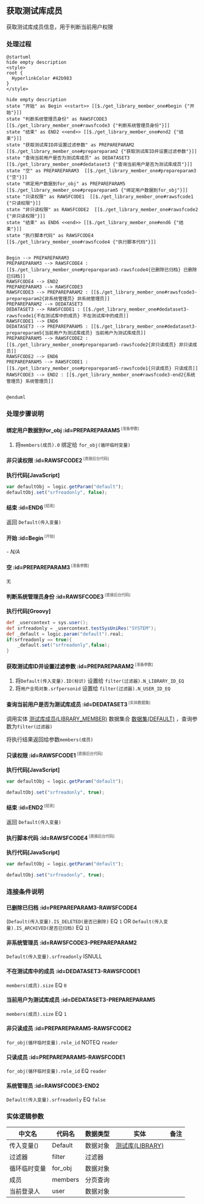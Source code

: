 ## 获取测试库成员 <!-- {docsify-ignore-all} -->

   获取测试库成员信息，用于判断当前用户权限

### 处理过程

```plantuml
@startuml
hide empty description
<style>
root {
  HyperlinkColor #42b983
}
</style>

hide empty description
state "开始" as Begin <<start>> [[$./get_library_member_one#begin {"开始"}]]
state "判断系统管理员身份" as RAWSFCODE3  [[$./get_library_member_one#rawsfcode3 {"判断系统管理员身份"}]]
state "结束" as END2 <<end>> [[$./get_library_member_one#end2 {"结束"}]]
state "获取测试库ID并设置过滤参数" as PREPAREPARAM2  [[$./get_library_member_one#prepareparam2 {"获取测试库ID并设置过滤参数"}]]
state "查询当前用户是否为测试库成员" as DEDATASET3  [[$./get_library_member_one#dedataset3 {"查询当前用户是否为测试库成员"}]]
state "空" as PREPAREPARAM3  [[$./get_library_member_one#prepareparam3 {"空"}]]
state "绑定用户数据到for_obj" as PREPAREPARAM5  [[$./get_library_member_one#prepareparam5 {"绑定用户数据到for_obj"}]]
state "只读权限" as RAWSFCODE1  [[$./get_library_member_one#rawsfcode1 {"只读权限"}]]
state "非只读权限" as RAWSFCODE2  [[$./get_library_member_one#rawsfcode2 {"非只读权限"}]]
state "结束" as END6 <<end>> [[$./get_library_member_one#end6 {"结束"}]]
state "执行脚本代码" as RAWSFCODE4  [[$./get_library_member_one#rawsfcode4 {"执行脚本代码"}]]


Begin --> PREPAREPARAM3
PREPAREPARAM3 --> RAWSFCODE4 : [[$./get_library_member_one#prepareparam3-rawsfcode4{已删除已归档} 已删除已归档]]
RAWSFCODE4 --> END2
PREPAREPARAM3 --> RAWSFCODE3
RAWSFCODE3 --> PREPAREPARAM2 : [[$./get_library_member_one#rawsfcode3-prepareparam2{非系统管理员} 非系统管理员]]
PREPAREPARAM2 --> DEDATASET3
DEDATASET3 --> RAWSFCODE1 : [[$./get_library_member_one#dedataset3-rawsfcode1{不在测试库中的成员} 不在测试库中的成员]]
RAWSFCODE1 --> END6
DEDATASET3 --> PREPAREPARAM5 : [[$./get_library_member_one#dedataset3-prepareparam5{当前用户为测试库成员} 当前用户为测试库成员]]
PREPAREPARAM5 --> RAWSFCODE2 : [[$./get_library_member_one#prepareparam5-rawsfcode2{非只读成员} 非只读成员]]
RAWSFCODE2 --> END6
PREPAREPARAM5 --> RAWSFCODE1 : [[$./get_library_member_one#prepareparam5-rawsfcode1{只读成员} 只读成员]]
RAWSFCODE3 --> END2 : [[$./get_library_member_one#rawsfcode3-end2{系统管理员} 系统管理员]]


@enduml
```


### 处理步骤说明

#### 绑定用户数据到for_obj :id=PREPAREPARAM5<sup class="footnote-symbol"> <font color=gray size=1>[准备参数]</font></sup>



1. 将`members(成员).0` 绑定给  `for_obj(循环临时变量)`

#### 非只读权限 :id=RAWSFCODE2<sup class="footnote-symbol"> <font color=gray size=1>[直接后台代码]</font></sup>



<p class="panel-title"><b>执行代码[JavaScript]</b></p>

```javascript
var defaultObj = logic.getParam("default");
defaultObj.set("srfreadonly", false);
```

#### 结束 :id=END6<sup class="footnote-symbol"> <font color=gray size=1>[结束]</font></sup>



返回 `Default(传入变量)`

#### 开始 :id=Begin<sup class="footnote-symbol"> <font color=gray size=1>[开始]</font></sup>



*- N/A*
#### 空 :id=PREPAREPARAM3<sup class="footnote-symbol"> <font color=gray size=1>[准备参数]</font></sup>




    无

#### 判断系统管理员身份 :id=RAWSFCODE3<sup class="footnote-symbol"> <font color=gray size=1>[直接后台代码]</font></sup>



<p class="panel-title"><b>执行代码[Groovy]</b></p>

```groovy
def _usercontext = sys.user();
def srfreadonly = _usercontext.testSysUniRes("SYSTEM");
def _default = logic.param("default").real;
if(srfreadonly == true){
    _default.set("srfreadonly",false);
}
```

#### 获取测试库ID并设置过滤参数 :id=PREPAREPARAM2<sup class="footnote-symbol"> <font color=gray size=1>[准备参数]</font></sup>



1. 将`Default(传入变量).ID(标识)` 设置给  `filter(过滤器).N_LIBRARY_ID_EQ`
2. 将`用户全局对象.srfpersonid` 设置给  `filter(过滤器).N_USER_ID_EQ`

#### 查询当前用户是否为测试库成员 :id=DEDATASET3<sup class="footnote-symbol"> <font color=gray size=1>[实体数据集]</font></sup>



调用实体 [测试库成员(LIBRARY_MEMBER)](module/TestMgmt/library_member.md) 数据集合 [数据集(DEFAULT)](module/TestMgmt/library_member#数据集合) ，查询参数为`filter(过滤器)`

将执行结果返回给参数`members(成员)`

#### 只读权限 :id=RAWSFCODE1<sup class="footnote-symbol"> <font color=gray size=1>[直接后台代码]</font></sup>



<p class="panel-title"><b>执行代码[JavaScript]</b></p>

```javascript
var defaultObj = logic.getParam("default");

defaultObj.set("srfreadonly", true);
```

#### 结束 :id=END2<sup class="footnote-symbol"> <font color=gray size=1>[结束]</font></sup>



返回 `Default(传入变量)`

#### 执行脚本代码 :id=RAWSFCODE4<sup class="footnote-symbol"> <font color=gray size=1>[直接后台代码]</font></sup>



<p class="panel-title"><b>执行代码[JavaScript]</b></p>

```javascript
var defaultObj = logic.getParam("default");

defaultObj.set("srfreadonly", true);
```


### 连接条件说明
#### 已删除已归档 :id=PREPAREPARAM3-RAWSFCODE4

(`Default(传入变量).IS_DELETED(是否已删除)` EQ `1` OR `Default(传入变量).IS_ARCHIVED(是否已归档)` EQ `1`)
#### 非系统管理员 :id=RAWSFCODE3-PREPAREPARAM2

`Default(传入变量).srfreadonly` ISNULL
#### 不在测试库中的成员 :id=DEDATASET3-RAWSFCODE1

`members(成员).size` EQ `0`
#### 当前用户为测试库成员 :id=DEDATASET3-PREPAREPARAM5

`members(成员).size` EQ `1`
#### 非只读成员 :id=PREPAREPARAM5-RAWSFCODE2

`for_obj(循环临时变量).role_id` NOTEQ `reader`
#### 只读成员 :id=PREPAREPARAM5-RAWSFCODE1

`for_obj(循环临时变量).role_id` EQ `reader`
#### 系统管理员 :id=RAWSFCODE3-END2

`Default(传入变量).srfreadonly` EQ `false`


### 实体逻辑参数

|    中文名   |    代码名    |  数据类型    |  实体   |备注 |
| --------| --------| -------- | -------- | --------   |
|传入变量(<i class="fa fa-check"/></i>)|Default|数据对象|[测试库(LIBRARY)](module/TestMgmt/library.md)||
|过滤器|filter|过滤器|||
|循环临时变量|for_obj|数据对象|||
|成员|members|分页查询|||
|当前登录人|user|数据对象|||

